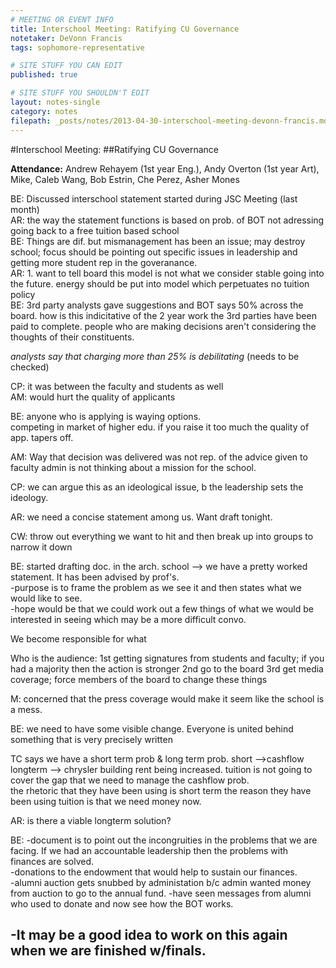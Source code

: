 ```yaml
---
# MEETING OR EVENT INFO
title: Interschool Meeting: Ratifying CU Governance
notetaker: DeVonn Francis
tags: sophomore-representative

# SITE STUFF YOU CAN EDIT
published: true

# SITE STUFF YOU SHOULDN'T EDIT
layout: notes-single
category: notes
filepath: _posts/notes/2013-04-30-interschool-meeting-devonn-francis.md
---
```


#Interschool Meeting: 
##Ratifying CU Governance     

**Attendance:** Andrew Rehayem (1st year Eng.), Andy Overton (1st year Art), Mike, Caleb Wang, Bob Estrin, Che Perez, Asher Mones    

BE: Discussed interschool statement started during JSC Meeting (last month)  
AR: the way the statement functions is based on prob. of BOT not adressing going back to a free tuition based school  
BE: Things are dif. but mismanagement has been an issue; may destroy school; focus should   be pointing out specific issues in leadership and getting more student rep in the goveranance.   
AR: 1. want to tell board this model is not what we consider stable going into the future. energy should be put into model which perpetuates no tuition policy  
BE: 3rd party analysts gave suggestions and BOT says 50% across the board. how is this indicitative of the 2 year work the 3rd parties have been paid to complete.
people who are making decisions aren't considering the thoughts of their constituents.   

*analysts say that charging more than 25% is debilitating* (needs to be checked)      

CP: it was between the faculty and students as well  
AM: would hurt the quality of applicants  

BE: anyone who is applying is waying options.  
competing in market of higher edu. if you raise it too much the quality of app. tapers off.   

AM: Way that decision was delivered was not rep. of the advice given to faculty
admin is not thinking about a mission for the school.   

CP: we can argue this as an ideological issue, b the leadership sets the ideology.   

AR: we need a concise statement among us. Want draft tonight.  

CW: throw out everything we want to hit and then break up into groups to narrow it down  

BE: started drafting doc. in the arch. school --> we have a pretty worked statement. It has been advised by prof's.   
-purpose is to frame the problem as we see it and then states what we would like to see.   
-hope would be that we could work out a few things of what we would be interested in seeing which may be a more difficult convo.

We become responsible for what 

Who is the audience:
1st getting signatures from students and faculty; if you had a majority then the action is stronger
2nd go to the board
3rd get media coverage; force members of the board to change these things

M: concerned that the press coverage would make it seem like the school is a mess.

BE: we need to have some visible change. Everyone is united behind something that is very precisely written   

TC says we have a short term prob & long term prob. short -->cashflow longterm --> chrysler building rent being increased.
tuition is not going to cover the gap that we need to manage the cashflow prob.  
the rhetoric that they have been using is short term the reason they have been using tuition is that we need money now. 

AR: is there a viable longterm solution?  

BE:
-document is to point out the incongruities in the problems that we are facing. If we had an accountable leadership then the problems with finances are solved.   
-donations to the endowment that would help to sustain our finances.  
-alumni auction gets snubbed by administation b/c admin wanted money from auction to go to the annual fund.
-have seen messages from alumni who used to donate and now see how the BOT works.

-It may be a good idea to work on this again when we are finished w/finals. 
-







